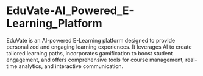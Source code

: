 # EduVate-AI_Powered_E-Learning_Platform
EduVate is an AI-powered E-Learning platform designed to provide personalized and engaging learning experiences. It leverages AI to create tailored learning paths, incorporates gamification to boost student engagement, and offers comprehensive tools for course management, real-time analytics, and interactive communication.
